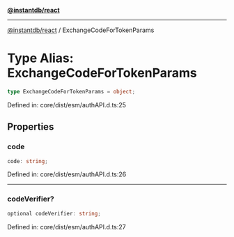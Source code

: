 [**@instantdb/react**](../README.md)

***

[@instantdb/react](../packages.md) / ExchangeCodeForTokenParams

# Type Alias: ExchangeCodeForTokenParams

```ts
type ExchangeCodeForTokenParams = object;
```

Defined in: core/dist/esm/authAPI.d.ts:25

## Properties

### code

```ts
code: string;
```

Defined in: core/dist/esm/authAPI.d.ts:26

***

### codeVerifier?

```ts
optional codeVerifier: string;
```

Defined in: core/dist/esm/authAPI.d.ts:27
